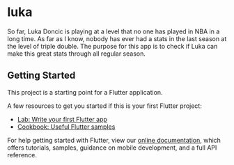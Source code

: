 # luka

So far, Luka Doncic is playing at a level that no one has played in NBA in a long time. As far as I know, nobody has ever had a stats in the last season at the level of triple double. 
The purpose for this app is to check if Luka can make this great stats through all regular season.

## Getting Started

This project is a starting point for a Flutter application.

A few resources to get you started if this is your first Flutter project:

- [Lab: Write your first Flutter app](https://flutter.dev/docs/get-started/codelab)
- [Cookbook: Useful Flutter samples](https://flutter.dev/docs/cookbook)

For help getting started with Flutter, view our
[online documentation](https://flutter.dev/docs), which offers tutorials,
samples, guidance on mobile development, and a full API reference.
